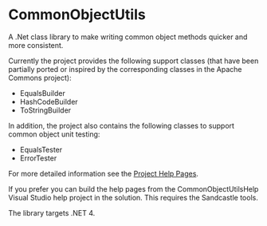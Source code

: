 CommonObjectUtils
=================

A .Net class library to make writing common object methods quicker and more consistent.

Currently the project provides the following support classes (that have been partially 
ported or inspired by the corresponding classes in the Apache Commons project):

* EqualsBuilder
* HashCodeBuilder
* ToStringBuilder

In addition, the project also contains the following classes to support common object unit testing:

* EqualsTester
* ErrorTester

For more detailed information see the [Project Help Pages](http://jgn196.github.io/CommonObjectUtils).

If you prefer you can build the help pages from the CommonObjectUtilsHelp Visual Studio help project in the solution. 
This requires the Sandcastle tools.

The library targets .NET 4.
